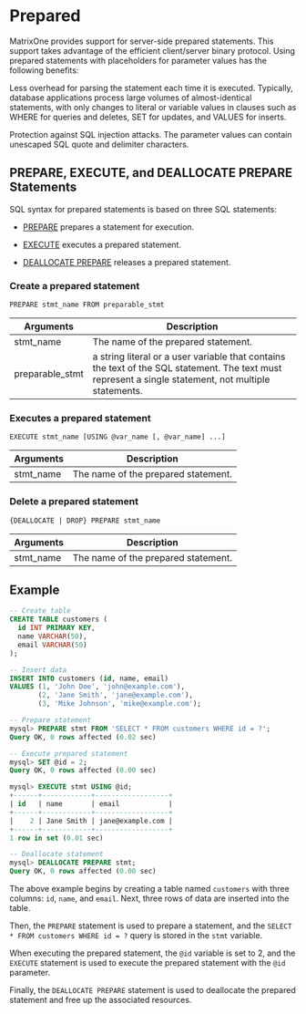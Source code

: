 # Prepared

MatrixOne provides support for server-side prepared statements. This support takes advantage of the efficient client/server binary protocol. Using prepared statements with placeholders for parameter values has the following benefits:

Less overhead for parsing the statement each time it is executed. Typically, database applications process large volumes of almost-identical statements, with only changes to literal or variable values in clauses such as WHERE for queries and deletes, SET for updates, and VALUES for inserts.

Protection against SQL injection attacks. The parameter values can contain unescaped SQL quote and delimiter characters.

## PREPARE, EXECUTE, and DEALLOCATE PREPARE Statements

SQL syntax for prepared statements is based on three SQL statements:

- [PREPARE](../../Reference/SQL-Reference/Other/Prepared-Statements/prepare.md) prepares a statement for execution.

- [EXECUTE](../../Reference/SQL-Reference/Other/Prepared-Statements/execute.md) executes a prepared statement.

- [DEALLOCATE PREPARE](../../Reference/SQL-Reference/Other/Prepared-Statements/deallocate.md) releases a prepared statement.

### Create a prepared statement

```
PREPARE stmt_name FROM preparable_stmt
```

|  Arguments   | Description  |
|  ----  | ----  |
|stmt_name | The name of the prepared statement. |
|preparable_stmt| a string literal or a user variable that contains the text of the SQL statement. The text must represent a single statement, not multiple statements.|

### Executes a prepared statement

```
EXECUTE stmt_name [USING @var_name [, @var_name] ...]
```

|  Arguments   | Description  |
|  ----  | ----  |
|stmt_name | The name of the prepared statement. |

### Delete a prepared statement

```
{DEALLOCATE | DROP} PREPARE stmt_name
```

|  Arguments   | Description  |
|  ----  | ----  |
|stmt_name | The name of the prepared statement. |

## Example

```sql
-- Create table
CREATE TABLE customers (
  id INT PRIMARY KEY,
  name VARCHAR(50),
  email VARCHAR(50)
);

-- Insert data
INSERT INTO customers (id, name, email)
VALUES (1, 'John Doe', 'john@example.com'),
       (2, 'Jane Smith', 'jane@example.com'),
       (3, 'Mike Johnson', 'mike@example.com');

-- Prepare statement
mysql> PREPARE stmt FROM 'SELECT * FROM customers WHERE id = ?';
Query OK, 0 rows affected (0.02 sec)

-- Execute prepared statement
mysql> SET @id = 2;
Query OK, 0 rows affected (0.00 sec)

mysql> EXECUTE stmt USING @id;
+------+------------+------------------+
| id   | name       | email            |
+------+------------+------------------+
|    2 | Jane Smith | jane@example.com |
+------+------------+------------------+
1 row in set (0.01 sec)

-- Deallocate statement
mysql> DEALLOCATE PREPARE stmt;
Query OK, 0 rows affected (0.00 sec)
```

The above example begins by creating a table named `customers` with three columns: `id`, `name`, and `email`. Next, three rows of data are inserted into the table.

Then, the `PREPARE` statement is used to prepare a statement, and the `SELECT * FROM customers WHERE id = ?` query is stored in the `stmt` variable.

When executing the prepared statement, the `@id` variable is set to 2, and the `EXECUTE` statement is used to execute the prepared statement with the `@id` parameter.

Finally, the `DEALLOCATE PREPARE` statement is used to deallocate the prepared statement and free up the associated resources.
